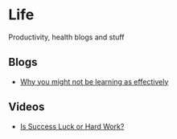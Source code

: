 # Life
Productivity, health blogs and stuff

## Blogs
- [Why you might not be learning as effectively](https://dev.to/lyqht/why-you-might-not-be-learning-as-effectively-18o9)

## Videos
- [Is Success Luck or Hard Work?](https://youtu.be/3LopI4YeC4I)
